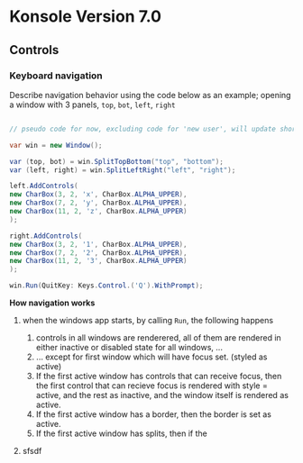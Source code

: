 # Konsole Version 7.0

## Controls

### Keyboard navigation

Describe navigation behavior using the code below as an example; opening a window with 3 panels, `top`, `bot`, `left`, `right`

```csharp

// pseudo code for now, excluding code for 'new user', will update shortly.

var win = new Window();

var (top, bot) = win.SplitTopBottom("top", "bottom");
var (left, right) = win.SplitLeftRight("left", "right");

left.AddControls(
new CharBox(3, 2, 'x', CharBox.ALPHA_UPPER),
new CharBox(7, 2, 'y', CharBox.ALPHA_UPPER),
new CharBox(11, 2, 'z', CharBox.ALPHA_UPPER) 
);

right.AddControls(
new CharBox(3, 2, '1', CharBox.ALPHA_UPPER),
new CharBox(7, 2, '2', CharBox.ALPHA_UPPER),
new CharBox(11, 2, '3', CharBox.ALPHA_UPPER) 
);

win.Run(QuitKey: Keys.Control.('Q').WithPrompt);

```

**How navigation works**

1. when the windows app starts, by calling `Run`, the following happens
    1. controls in all windows are renderered, all of them are rendered in either inactive or disabled state for all windows, ... 
    1. ... except for first window which will have focus set. (styled as active)
    1. If the first active window has controls that can receive focus, then the first control that can recieve focus is rendered with style = active, and the rest as inactive, and the window itself is rendered as active.
    1. If the first active window has a border, then the border is set as active.
    1. If the first active window has splits, then if the 
    
1. sfsdf